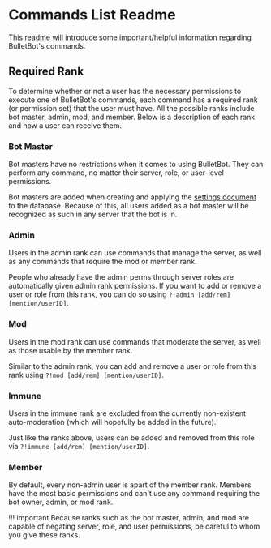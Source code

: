 # Commands List Readme

This readme will introduce some important/helpful information regarding BulletBot's commands.

## Required Rank

To determine whether or not a user has the necessary permissions to execute one of BulletBot's commands, each command has a required rank (or permission set) that the user must have. All the possible ranks include bot master, admin, mod, and member. Below is a description of each rank and how a user can receive them.

### Bot Master

Bot masters have no restrictions when it comes to using BulletBot. They can perform any command, no matter their server, role, or user-level permissions.

Bot masters are added when creating and applying the [settings document](https://github.com/CodeBullet-Community/BulletBot/blob/master/docs/dev-documentation/database/settings.md) to the database. Because of this, all users added as a bot master will be recognized as such in any server that the bot is in.

### Admin

Users in the admin rank can use commands that manage the server, as well as any commands that require the mod or member rank.

People who already have the admin perms through server roles are automatically given admin rank permissions. If you want to add or remove a user or role from this rank, you can do so using `?!admin [add/rem] [mention/userID]`.

### Mod

Users in the mod rank can use commands that moderate the server, as well as those usable by the member rank.

Similar to the admin rank, you can add and remove a user or role from this rank using `?!mod [add/rem] [mention/userID]`.

### Immune

Users in the immune rank are excluded from the currently non-existent auto-moderation (which will hopefully be added in the future).

Just like the ranks above, users can be added and removed from this role via `?!immune [add/rem] [mention/userID]`.

### Member

By default, every non-admin user is apart of the member rank. Members have the most basic permissions and can't use any command requiring the bot owner, admin, or mod rank.

!!! important
    Because ranks such as the bot master, admin, and mod are capable of negating server, role, and user permissions, be careful to whom you give these ranks.
